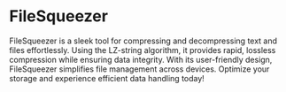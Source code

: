# FileSqueezer
FileSqueezer is a sleek tool for compressing and decompressing text and files effortlessly. Using the LZ-string algorithm, it provides rapid, lossless compression while ensuring data integrity. With its user-friendly design, FileSqueezer simplifies file management across devices. Optimize your storage and experience efficient data handling today! 
